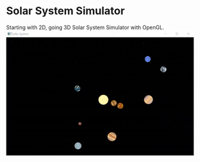 # Solar System Simulator
Starting with 2D, going 3D Solar System Simulator with OpenGL.
![](Simulator/res/assets/gif/render-2d-planets.gif)